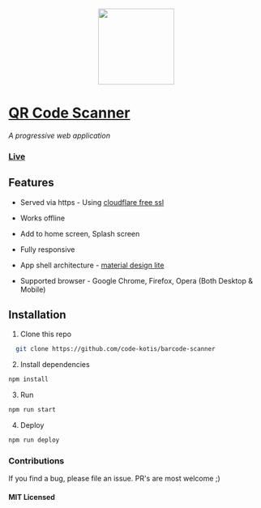 ### <p align="center"><img width="150px" height="150px" src="https://raw.githubusercontent.com/code-kotis/barcode-scanner/master/logo.png"></p>

# [QR Code Scanner](https://qrcodescan.in)

*A progressive web application*

### [Live](https://qrcodescan.in)

## Features

  - Served via https - Using [cloudflare free ssl](https://www.cloudflare.com/ssl/)

  - Works offline

  - Add to home screen, Splash screen

  - Fully responsive

  - App shell architecture - [material design lite](https://www.getmdl.io/)

  - Supported browser - Google Chrome, Firefox, Opera (Both Desktop & Mobile)

## Installation

1. Clone this repo

  ```bash
    git clone https://github.com/code-kotis/barcode-scanner
  ```

2. Install dependencies

  ```bash
  npm install
  ```

3. Run

  ```bash
  npm run start
  ```
4. Deploy

  ```bash
  npm run deploy
  ```

### Contributions

If you find a bug, please file an issue. PR's are most welcome ;)

#### MIT Licensed
